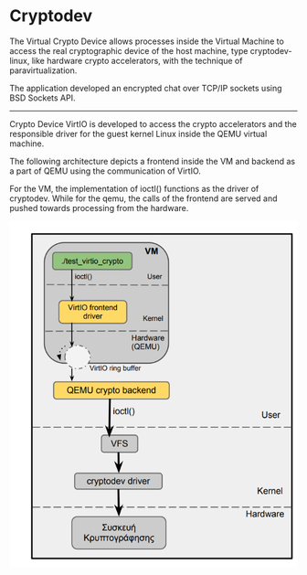 # Cryptodev 

The Virtual Crypto Device allows processes inside the Virtual Machine to access the real cryptographic device of the host machine, type cryptodev-linux, like hardware crypto accelerators, with the technique of paravirtualization.

The application developed an encrypted chat over TCP/IP sockets using BSD Sockets API.

---

Crypto Device VirtIO is developed to access the crypto accelerators and the responsible driver for the guest kernel Linux inside the QEMU virtual machine.

The following architecture depicts a frontend inside the VM and backend as a part of QEMU using the communication of VirtIO.

For the VM, the implementation of ioctl() functions as the driver of cryptodev. While for the qemu, the calls of the frontend are served and pushed towards processing from the hardware.

![](/lab_chat/images/arch.png)


